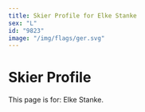 ```yaml
---
title: Skier Profile for Elke Stanke
sex: "L"
id: "9823"
image: "/img/flags/ger.svg" 
---
```


# Skier Profile

This page is for: Elke Stanke.
    